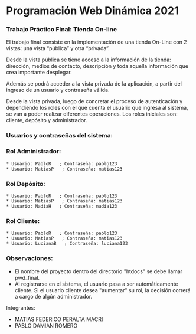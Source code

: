 # Programación Web Dinámica 2021

### Trabajo Práctico Final: Tienda On-line
El trabajo final consiste en la implementación de una tienda On-Line con 2 vistas: una vista “pública” y otra
“privada”.

Desde la vista pública se tiene acceso a la información de la tienda: dirección, medios
de contacto, descripción y toda aquella información que crea importante desplegar.

Además se podrá acceder a la vista privada de la aplicación, a partir del ingreso de un
usuario y contraseña válida.

Desde la vista privada, luego de concretar el proceso de autenticación y dependiendo los
roles con el que cuenta el usuario que ingresa al sistema, se van a poder realizar
diferentes operaciones. Los roles iniciales son: cliente, depósito y administrador.

### Usuarios y contraseñas del sistema:

### Rol Administrador:
    * Usuario: PabloR   ; Contraseña: pablo123
    * Usuario: MatiasP   ; Contraseña: matias123

### Rol Depósito:
    * Usuario: PabloR   ; Contraseña: pablo123
    * Usuario: MatiasP   ; Contraseña: matias123
    * Usuario: NadiaH   ; Contraseña: nadia123

### Rol Cliente:
    * Usuario: PabloR   ; Contraseña: pablo123
    * Usuario: MatiasP   ; Contraseña: matias123
    * Usuario: LucianaB   ; Contraseña: luciana123


### Observaciones:
- El nombre del proyecto dentro del directorio "htdocs" se debe llamar pwd_final.
- Al registrarse en el sistema, el usuario pasa a ser automáticamente cliente. Si el usuario cliente desea "aumentar" su rol, la decisión correrá a cargo de algún administrador.

Integrantes:
 * MATIAS FEDERICO PERALTA MACRI
 * PABLO DAMIAN ROMERO

